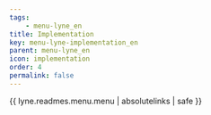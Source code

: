 ```yaml
---
tags: 
    - menu-lyne_en
title: Implementation
key: menu-lyne-implementation_en
parent: menu-lyne_en
icon: implementation
order: 4
permalink: false  
---
```

{{ lyne.readmes.menu.menu | absolutelinks | safe }}


